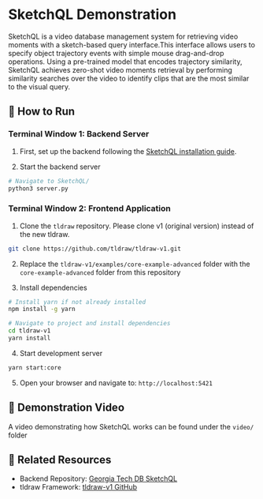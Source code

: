 # SketchQL Demonstration

SketchQL is a video database management system for retrieving video moments with a sketch-based query interface.This interface allows users to specify object trajectory events with simple mouse drag-and-drop operations. Using a pre-trained model that encodes trajectory similarity, SketchQL achieves zero-shot video moments retrieval by performing similarity searches over the video to identify clips that are the most similar to the visual query.

## 🚀 How to Run

### Terminal Window 1: Backend Server

1. First, set up the backend following the [SketchQL installation guide](https://github.com/georgia-tech-db/SketchQL?tab=readme-ov-file#%EF%B8%8F-installation).

2. Start the backend server
```bash
# Navigate to SketchQL/
python3 server.py
```

### Terminal Window 2: Frontend Application
1. Clone the `tldraw` repository. Please clone v1 (original version) instead of the new tldraw.
```bash
git clone https://github.com/tldraw/tldraw-v1.git
```

2. Replace the `tldraw-v1/examples/core-example-advanced` folder with the `core-example-advanced` folder from this repository

3. Install dependencies 

```bash
# Install yarn if not already installed
npm install -g yarn

# Navigate to project and install dependencies
cd tldraw-v1
yarn install
```

4. Start development server
```bash
yarn start:core
```

5. Open your browser and navigate to: `http://localhost:5421`


## 🎥 Demonstration Video
A video demonstrating how SketchQL works can be found under the `video/` folder


## 🔗 Related Resources
- Backend Repository: [Georgia Tech DB SketchQL](https://github.com/georgia-tech-db/SketchQL)
- tldraw Framework: [tldraw-v1 GitHub](https://github.com/tldraw/tldraw-v1)
